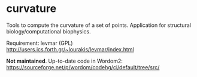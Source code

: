


# curvature
Tools to compute the curvature of a set of points. Application for structural biology/computational biophysics.

Requirement:
levmar (GPL)
http://users.ics.forth.gr/~lourakis/levmar/index.html

**Not maintained**. Up-to-date code in Wordom2:
https://sourceforge.net/p/wordom/codehg/ci/default/tree/src/
